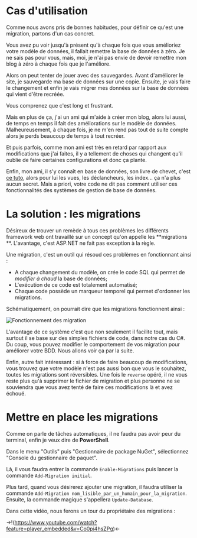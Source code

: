 # Cas d'utilisation

Comme nous avons pris de bonnes habitudes, pour définir ce qu'est une migration, partons d'un cas concret.

Vous avez pu voir jusqu'à présent qu'à chaque fois que vous amélioriez votre modèle de données, il fallait remettre la base de données à zéro.
Je ne sais pas pour vous, mais, moi, je n'ai pas envie de devoir remettre mon blog à zéro à chaque fois que je l'améliore.

Alors on peut tenter de jouer avec des sauvegardes. Avant d'améliorer le site, je sauvegarde ma base de données sur une copie. Ensuite, je vais faire le changement et enfin je vais migrer mes données sur la base de données qui vient d'être recréée.

Vous comprenez que c'est long et frustrant.

Mais en plus de ça, j'ai un ami qui m'aide à créer mon blog, alors lui aussi, de temps en temps il fait des améliorations sur le modèle de données. Malheureusement, à chaque fois, je ne m'en rend pas tout de suite compte alors je perds beaucoup de temps à tout recréer.

Et puis parfois, comme mon ami est très en retard par rapport aux modifications que j'ai faites, il y a tellement de choses qui changent qu'il oublie de faire certaines configurations et donc ça plante.

Enfin, mon ami, il s'y connaît en base de données, son livre de chevet, c'est [ce tuto](http://openclassrooms.com/courses/administrez-vos-bases-de-donnees-avec-mysql), alors pour lui les vues, les déclancheurs, les index... ça n'a plus aucun secret. Mais a priori, votre code ne dit pas comment utiliser ces fonctionnalités des systèmes de gestion de base de données.

# La solution : les migrations

Désireux de trouver un remède à tous ces problèmes les différents framework web ont travaillé sur un concept qu'on appelle les **migrations
**. L'avantage, c'est ASP.NET ne fait pas exception à la règle.

Une migration, c'est un outil qui résoud ces problèmes en fonctionnant ainsi :

- A chaque changement du modèle, on crée le code SQL qui permet de *modifier à chaud* la base de données;
- L'exécution de ce code est totalement automatisé;
- Chaque code possède un marqueur temporel qui permet d'ordonner les migrations.

Schématiquement, on pourrait dire que les migrations fonctionnent ainsi :

![Fonctionnement des migration](/media/galleries/304/107720ff-9904-4b47-9b51-d5c810690412.png.960x960_q85.jpg)

L'avantage de ce système c'est que non seulement il facilite tout, mais surtout il se base sur des simples fichiers de code, dans notre cas du C#. Du coup, vous pouvez modifier le comportement de vos migration pour améliorer votre BDD. Nous allons voir ça par la suite.

Enfin, autre fait intéressant : si à force de faire beaucoup de modifications, vous trouvez que votre modèle n'est pas aussi bon que vous le souhaitez, toutes les migrations sont réversibles. Une fois le `reverse` opéré, il ne vous reste plus qu'à supprimer le fichier de migration et plus personne ne se souviendra que vous avez tenté de faire ces modifications là et avez échoué.

# Mettre en place les migrations

Comme on parle de tâches automatiques, il ne faudra pas avoir peur du terminal, enfin je veux dire de **PowerShell**.

Dans le menu "Outils" puis "Gestionnaire de package NuGet", sélectionnez "Console du gestionnaire de paquet".

Là, il vous faudra entrer la commande `Enable-Migrations` puis lancer la commande `Add-Migration initial`. 

Plus tard, quand vous désirerez ajouter une migration, il faudra utiliser la commande `Add-Migration nom_lisible_par_un_humain_pour_la_migration`. Ensuite, la commande magique s'appellera `Update-Database`.

Dans cette vidéo, nous ferons un tour du propriétaire des migrations :

->!(https://www.youtube.com/watch?feature=player_embedded&v=Co0pi4hsZPg)<-